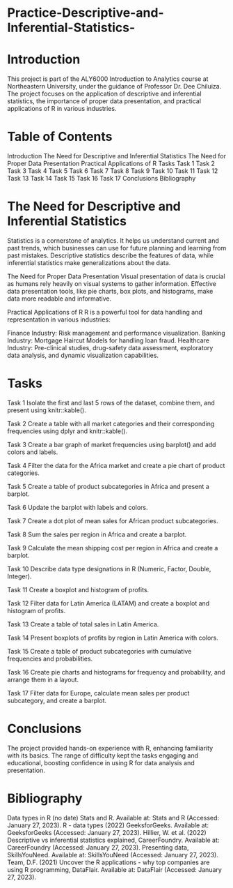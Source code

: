 # Practice-Descriptive-and-Inferential-Statistics-
# Introduction
This project is part of the ALY6000 Introduction to Analytics course at Northeastern University, under the guidance of Professor Dr. Dee Chiluiza. The project focuses on the application of descriptive and inferential statistics, the importance of proper data presentation, and practical applications of R in various industries.

# Table of Contents
Introduction
The Need for Descriptive and Inferential Statistics
The Need for Proper Data Presentation
Practical Applications of R
Tasks
Task 1
Task 2
Task 3
Task 4
Task 5
Task 6
Task 7
Task 8
Task 9
Task 10
Task 11
Task 12
Task 13
Task 14
Task 15
Task 16
Task 17
Conclusions
Bibliography
# The Need for Descriptive and Inferential Statistics
Statistics is a cornerstone of analytics. It helps us understand current and past trends, which businesses can use for future planning and learning from past mistakes. Descriptive statistics describe the features of data, while inferential statistics make generalizations about the data.

The Need for Proper Data Presentation
Visual presentation of data is crucial as humans rely heavily on visual systems to gather information. Effective data presentation tools, like pie charts, box plots, and histograms, make data more readable and informative.

Practical Applications of R
R is a powerful tool for data handling and representation in various industries:

Finance Industry: Risk management and performance visualization.
Banking Industry: Mortgage Haircut Models for handling loan fraud.
Healthcare Industry: Pre-clinical studies, drug-safety data assessment, exploratory data analysis, and dynamic visualization capabilities.
# Tasks
Task 1
Isolate the first and last 5 rows of the dataset, combine them, and present using knitr::kable().

Task 2
Create a table with all market categories and their corresponding frequencies using dplyr and knitr::kable().

Task 3
Create a bar graph of market frequencies using barplot() and add colors and labels.

Task 4
Filter the data for the Africa market and create a pie chart of product categories.

Task 5
Create a table of product subcategories in Africa and present a barplot.

Task 6
Update the barplot with labels and colors.

Task 7
Create a dot plot of mean sales for African product subcategories.

Task 8
Sum the sales per region in Africa and create a barplot.

Task 9
Calculate the mean shipping cost per region in Africa and create a barplot.

Task 10
Describe data type designations in R (Numeric, Factor, Double, Integer).

Task 11
Create a boxplot and histogram of profits.

Task 12
Filter data for Latin America (LATAM) and create a boxplot and histogram of profits.

Task 13
Create a table of total sales in Latin America.

Task 14
Present boxplots of profits by region in Latin America with colors.

Task 15
Create a table of product subcategories with cumulative frequencies and probabilities.

Task 16
Create pie charts and histograms for frequency and probability, and arrange them in a layout.

Task 17
Filter data for Europe, calculate mean sales per product subcategory, and create a barplot.

# Conclusions
The project provided hands-on experience with R, enhancing familiarity with its basics. The range of difficulty kept the tasks engaging and educational, boosting confidence in using R for data analysis and presentation.

# Bibliography
Data types in R (no date) Stats and R. Available at: Stats and R (Accessed: January 27, 2023).
R - data types (2022) GeeksforGeeks. Available at: GeeksforGeeks (Accessed: January 27, 2023).
Hillier, W. et al. (2022) Descriptive vs inferential statistics explained, CareerFoundry. Available at: CareerFoundry (Accessed: January 27, 2023).
Presenting data, SkillsYouNeed. Available at: SkillsYouNeed (Accessed: January 27, 2023).
Team, D.F. (2021) Uncover the R applications - why top companies are using R programming, DataFlair. Available at: DataFlair (Accessed: January 27, 2023).
